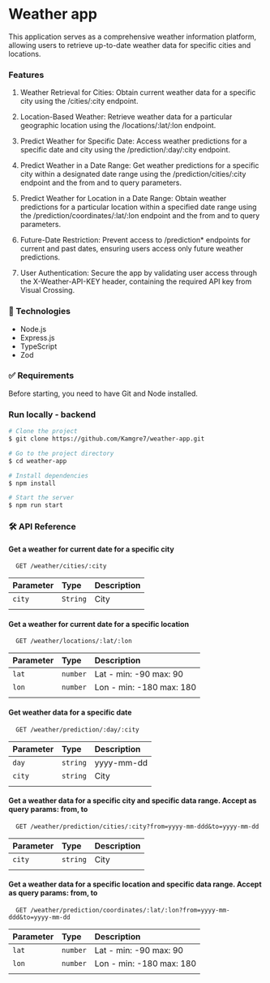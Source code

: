 # Weather app

This application serves as a comprehensive weather information platform, allowing users to retrieve up-to-date weather data for specific cities and locations.

### Features

1. Weather Retrieval for Cities: Obtain current weather data for a specific city using the /cities/:city endpoint.

2. Location-Based Weather: Retrieve weather data for a particular geographic location using the /locations/:lat/:lon endpoint.

3. Predict Weather for Specific Date: Access weather predictions for a specific date and city using the /prediction/:day/:city endpoint.

4. Predict Weather in a Date Range: Get weather predictions for a specific city within a designated date range using the /prediction/cities/:city endpoint and the from and to query parameters.

5. Predict Weather for Location in a Date Range: Obtain weather predictions for a particular location within a specified date range using the /prediction/coordinates/:lat/:lon endpoint and the from and to query parameters.

6. Future-Date Restriction: Prevent access to /prediction\* endpoints for current and past dates, ensuring users access only future weather predictions.

7. User Authentication: Secure the app by validating user access through the X-Weather-API-KEY header, containing the required API key from Visual Crossing.

### 🚀 Technologies

- Node.js
- Express.js
- TypeScript
- Zod

### ✅ Requirements

Before starting, you need to have Git and Node installed.

### Run locally - backend

```bash
# Clone the project
$ git clone https://github.com/Kamgre7/weather-app.git

# Go to the project directory
$ cd weather-app

# Install dependencies
$ npm install

# Start the server
$ npm run start
```

### 🛠 API Reference

#### Get a weather for current date for a specific city

```http
  GET /weather/cities/:city
```

| Parameter | Type     | Description |
| :-------- | :------- | :---------- |
| `city`    | `String` | City        |
|           |

#### Get a weather for current date for a specific location

```http
  GET /weather/locations/:lat/:lon
```

| Parameter | Type     | Description              |
| :-------- | :------- | :----------------------- |
| `lat`     | `number` | Lat - min: -90 max: 90   |
| `lon`     | `number` | Lon - min: -180 max: 180 |
|           |

#### Get weather data for a specific date

```http
  GET /weather/prediction/:day/:city
```

| Parameter | Type     | Description |
| :-------- | :------- | :---------- |
| `day`     | `string` | yyyy-mm-dd  |
| `city`    | `string` | City        |
|           |

#### Get a weather data for a specific city and specific data range. Accept as query params: from, to

```http
  GET /weather/prediction/cities/:city?from=yyyy-mm-ddd&to=yyyy-mm-dd
```

| Parameter | Type     | Description |
| :-------- | :------- | :---------- |
| `city`    | `string` | City        |
|           |

#### Get a weather data for a specific location and specific data range. Accept as query params: from, to

```http
  GET /weather/prediction/coordinates/:lat/:lon?from=yyyy-mm-ddd&to=yyyy-mm-dd
```

| Parameter | Type     | Description              |
| :-------- | :------- | :----------------------- |
| `lat`     | `number` | Lat - min: -90 max: 90   |
| `lon`     | `number` | Lon - min: -180 max: 180 |
|           |
